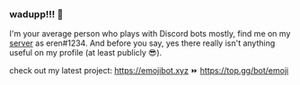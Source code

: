 ### wadupp!!! 👋

I'm your average person who plays with Discord bots mostly, find me on my [server](https://emojibot.xyz/server) as eren#1234. And before you say, yes there really isn't anything useful on my profile (at least publicly 😎).

check out my latest project: 
https://emojibot.xyz ⏩
https://top.gg/bot/emoji


<!--
**erenozer/erenozer** is a ✨ _special_ ✨ repository because its `README.md` (this file) appears on your GitHub profile.

Here are some ideas to get you started:

- 🔭 I’m currently working on ...
- 🌱 I’m currently learning ...
- 👯 I’m looking to collaborate on ...
- 🤔 I’m looking for help with ...
- 💬 Ask me about ...
- 📫 How to reach me: ...
- 😄 Pronouns: ...
- ⚡ Fun fact: ...
-->
